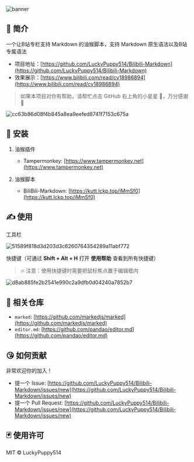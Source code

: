 ![banner](https://github.lckp.top/LuckyPuppy514/pic-bed/main/common/banner.png)

## 🌟 简介

一个让B站专栏支持 Markdown 的油猴脚本，支持 Markdown 原生语法以及B站专属语法

- 项目地址：[https://github.com/LuckyPuppy514/Bilibili-Markdown](https://github.com/LuckyPuppy514/Bilibili-Markdown)
- 效果展示：[https://www.bilibili.com/read/cv18986894](https://www.bilibili.com/read/cv18986894)

> 如果本项目对你有帮助，请帮忙点击 GitHub 右上角的小星星 🌟，万分感谢 🙏

![cc63b86d08f4b845a8ea9eefed8741f7153c675a](https://github.lckp.top/LuckyPuppy514/pic-bed/main/common/cc63b86d08f4b845a8ea9eefed8741f7153c675a.png)

## 🐳 安装

1. 油猴插件
   - Tampermonkey: [https://www.tampermonkey.net](https://www.tampermonkey.net)  

2. 油猴脚本
   - BiliBili-Markdown: [https://kutt.lckp.top/iMmSf0](https://kutt.lckp.top/iMmSf0)  

## ✍️ 使用

工具栏

![51589f818d3d203d3c6260764354289a11abf772](https://github.lckp.top/LuckyPuppy514/pic-bed/main/common/51589f818d3d203d3c6260764354289a11abf772.png)

快捷键（可通过 **Shift + Alt + H** 打开 **使用帮助** 查看到所有快捷键）

> 🔥 注意：使用快捷键时需要把鼠标焦点置于编辑框内

![d8ab885fe2b2541e990c2a9dfb0d04240a7852b7](https://github.lckp.top/LuckyPuppy514/pic-bed/main/common/d8ab885fe2b2541e990c2a9dfb0d04240a7852b7.png)

## 👏 相关仓库

- `marked`: [https://github.com/markedjs/marked](https://github.com/markedjs/marked)
- `editor.md`: [https://github.com/pandao/editor.md](https://github.com/pandao/editor.md)

## 😘 如何贡献

非常欢迎你的加入！

- 提一个 Issue: [https://github.com/LuckyPuppy514/Bilibili-Markdown/issues/new](https://github.com/LuckyPuppy514/Bilibili-Markdown/issues/new)
- 提一个 Pull Request: [https://github.com/LuckyPuppy514/Bilibili-Markdown/issues/new](https://github.com/LuckyPuppy514/Bilibili-Markdown/issues/new)

## 🃏 使用许可

MIT © LuckyPuppy514
